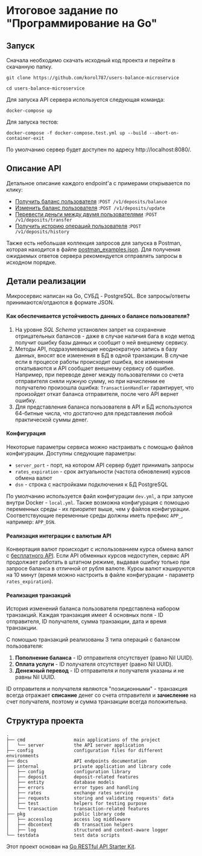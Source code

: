 # Итоговое задание по "Программирование на Go"
## Запуск
Сначала необходимо скачать исходный код проекта и перейти в скачанную папку.
```
git clone https://github.com/korol787/users-balance-microservice

cd users-balance-microservice
```
Для запуска API сервера используется следующая команда:
```
docker-compose up
```
Для запуска тестов:
```
docker-compose -f docker-compose.test.yml up --build --abort-on-container-exit
```
По умолчанию сервер будет доступен по адресу http://localhost:8080/.

## Описание API

Детальное описание каждого endpoint'а с примерами открывается по клику:

- [Получить баланс пользователя](https://github.com/korol787/users-balance-microservice/blob/master/docs/balance.md)
  :`POST /v1/deposits/balance`
- [Изменить баланс пользователя](https://github.com/korol787/users-balance-microservice/blob/master/docs/update.md)
  :`POST /v1/deposits/update`
- [Перевести деньги между двумя пользователями](https://github.com/korol787/users-balance-microservice/blob/master/docs/transfer.md)
  :`POST /v1/deposits/transfer`
- [Получить историю операций пользователя](https://github.com/korol787/users-balance-microservice/blob/master/docs/history.md)
  :`POST /v1/deposits/history`

Также есть небольшая коллекция запросов для запуска в Postman, которая находится в файле [postman_examples.json](https://github.com/korol787/users-balance-microservice/blob/master/postman_examples.json).
Для получения ожидаемых ответов сервера рекомендуется отправлять запросы в исходном порядке.

## Детали реализации

Микросервис написан на Go, СУБД - PostgreSQL. Все запросы/ответы принимаются/отдаются в формате JSON.

#### Как обеспечивается устойчивость данных о балансе пользователя?
1. На уровне *SQL Schema* установлен запрет на сохранение отрицательных балансов - даже в случае наличия бага в коде метод
   получит ошибку базы данных и сообщит о ней внешнему сервису.
2. Методы API, подразумевающие неоднократную запись в базу данных, вносят все изменения в БД в одной транзакции. В
случае если в процессе работы происходит ошибка, все изменения откатываются и API сообщает внешнему сервису об ошибке. Например,
при переводе денег между пользователями со счета отправителя сняли нужную сумму, но при начислении ее получателю произошла ошибка:
`TransactionHandler` гарантирует, что произойдет откат баланса отправителя, после чего API вернет ошибку.
3. Для представления баланса пользователя в API и БД используются 64-битные числа, что достаточно для представления любой
   практической суммы денег.

#### Конфигурация
Некоторые параметры сервиса можно настраивать с помощью файлов конфигурации. Доступны следующие параметры:
 - `server_port` - порт, на котором API сервер будет принимать запросы
 - `rates_expiration` - срок актуальности (частота обновления) курсов обмена валют
 - `dsn` - строка с настройками подключения к БД PostgreSQL

По умолчанию используется файл конфигурации `dev.yml`, а при запуске внутри Docker - `local.yml`. Также возможна 
конфигурация с помощью переменных среды - их приоритет выше, чем у файлов конфигурации. Соответствующие переменные среды
должны иметь префикс `APP_`, например: `APP_DSN`.

#### Реализация интеграции с валютым API
Конвертация валют происходит с использованием курса обмена валют с [бесплатного API](https://api.exchangerate.host/latest).
Если API обменных курсов недоступен, сервис API продолжает работать в штатном режиме, выдавая ошибку только при запросе 
баланса в отличной от рубля валюте. Курсы валют кэшируются на 10 минут (время можно настроить в файле конфигурации - 
параметр `rates_expiration`). 

#### Реализация транзакций
История изменений баланса пользователя представлена набором транзакций. Каждая транзакция имеет 4 основных поля - ID 
отправителя, ID получателя, сумма транзакции, дата и время транзакции. 

С помощью транзакций реализованы 3 типа операций с балансом пользователя:
1. **Пополнение баланса** - ID отправителя отсутствует (равно Nil UUID).
2. **Оплата услуги** - ID получателя отсутствует (равно Nil UUID).
3. **Денежный перевод** - ID отправителя и получателя указаны и не равны Nil UUID.

ID отправителя и получателя являются "позиционными" - транзакция всегда отражает **списание** денег со счета отправителя 
и **зачисление** на счет получателя, поэтому и сумма транзакции всегда положительна.

## Структура проекта

```
.
├── cmd                  main applications of the project
│   └── server           the API server application
├── config               configuration files for different environments
├── docs                 API endpoints documentation
├── internal             private application and library code
│   ├── config           configuration library
│   ├── deposit          deposit-related features
│   ├── entity           database models
│   ├── errors           error types and handling
│   ├── rates            exchange rates service
│   ├── requests         storing and validating requests' data
│   ├── test             helpers for testing purpose
│   └── transaction      transaction-related features
├── pkg                  public library code
│   ├── accesslog        access log middleware
│   ├── dbcontext        db transaction helpers
│   ├── log              structured and context-aware logger
└── testdata             test data scripts
```

Этот проект основан на [Go RESTful API Starter Kit](https://github.com/qiangxue/go-rest-api).
